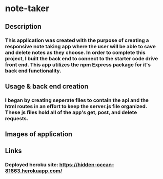 # note-taker
## Description
### This application was created with the purpose of creating a responsive note taking app where the user will be able to save and delete notes as they choose. In order to complete this project, I built the back end to connect to the starter code drive front end. This app utilizes the npm Express package for it's back end functionality.

## Usage & back end creation
### I began by creating seperate files to contain the api and the html routes in an effort to keep the server.js file organized. These js files hold all of the app's get, post, and delete requests.

## Images of application


## Links
### Deployed heroku site: https://hidden-ocean-81663.herokuapp.com/